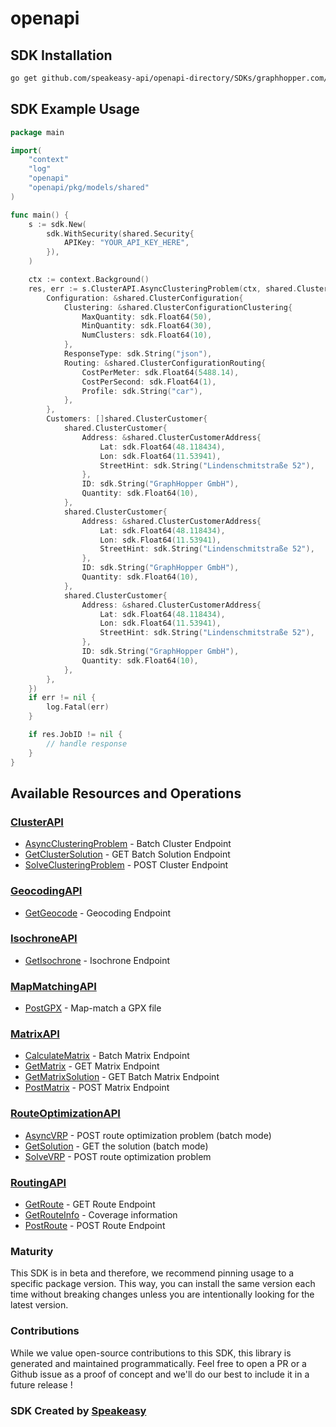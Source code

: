 # openapi

<!-- Start SDK Installation -->
## SDK Installation

```bash
go get github.com/speakeasy-api/openapi-directory/SDKs/graphhopper.com/1.0.0/go
```
<!-- End SDK Installation -->

## SDK Example Usage
<!-- Start SDK Example Usage -->
```go
package main

import(
	"context"
	"log"
	"openapi"
	"openapi/pkg/models/shared"
)

func main() {
    s := sdk.New(
        sdk.WithSecurity(shared.Security{
            APIKey: "YOUR_API_KEY_HERE",
        }),
    )

    ctx := context.Background()
    res, err := s.ClusterAPI.AsyncClusteringProblem(ctx, shared.ClusterRequest{
        Configuration: &shared.ClusterConfiguration{
            Clustering: &shared.ClusterConfigurationClustering{
                MaxQuantity: sdk.Float64(50),
                MinQuantity: sdk.Float64(30),
                NumClusters: sdk.Float64(10),
            },
            ResponseType: sdk.String("json"),
            Routing: &shared.ClusterConfigurationRouting{
                CostPerMeter: sdk.Float64(5488.14),
                CostPerSecond: sdk.Float64(1),
                Profile: sdk.String("car"),
            },
        },
        Customers: []shared.ClusterCustomer{
            shared.ClusterCustomer{
                Address: &shared.ClusterCustomerAddress{
                    Lat: sdk.Float64(48.118434),
                    Lon: sdk.Float64(11.53941),
                    StreetHint: sdk.String("Lindenschmitstraße 52"),
                },
                ID: sdk.String("GraphHopper GmbH"),
                Quantity: sdk.Float64(10),
            },
            shared.ClusterCustomer{
                Address: &shared.ClusterCustomerAddress{
                    Lat: sdk.Float64(48.118434),
                    Lon: sdk.Float64(11.53941),
                    StreetHint: sdk.String("Lindenschmitstraße 52"),
                },
                ID: sdk.String("GraphHopper GmbH"),
                Quantity: sdk.Float64(10),
            },
            shared.ClusterCustomer{
                Address: &shared.ClusterCustomerAddress{
                    Lat: sdk.Float64(48.118434),
                    Lon: sdk.Float64(11.53941),
                    StreetHint: sdk.String("Lindenschmitstraße 52"),
                },
                ID: sdk.String("GraphHopper GmbH"),
                Quantity: sdk.Float64(10),
            },
        },
    })
    if err != nil {
        log.Fatal(err)
    }

    if res.JobID != nil {
        // handle response
    }
}
```
<!-- End SDK Example Usage -->

<!-- Start SDK Available Operations -->
## Available Resources and Operations


### [ClusterAPI](docs/clusterapi/README.md)

* [AsyncClusteringProblem](docs/clusterapi/README.md#asyncclusteringproblem) - Batch Cluster Endpoint
* [GetClusterSolution](docs/clusterapi/README.md#getclustersolution) - GET Batch Solution Endpoint
* [SolveClusteringProblem](docs/clusterapi/README.md#solveclusteringproblem) - POST Cluster Endpoint

### [GeocodingAPI](docs/geocodingapi/README.md)

* [GetGeocode](docs/geocodingapi/README.md#getgeocode) - Geocoding Endpoint

### [IsochroneAPI](docs/isochroneapi/README.md)

* [GetIsochrone](docs/isochroneapi/README.md#getisochrone) - Isochrone Endpoint

### [MapMatchingAPI](docs/mapmatchingapi/README.md)

* [PostGPX](docs/mapmatchingapi/README.md#postgpx) - Map-match a GPX file

### [MatrixAPI](docs/matrixapi/README.md)

* [CalculateMatrix](docs/matrixapi/README.md#calculatematrix) - Batch Matrix Endpoint
* [GetMatrix](docs/matrixapi/README.md#getmatrix) - GET Matrix Endpoint
* [GetMatrixSolution](docs/matrixapi/README.md#getmatrixsolution) - GET Batch Matrix Endpoint
* [PostMatrix](docs/matrixapi/README.md#postmatrix) - POST Matrix Endpoint

### [RouteOptimizationAPI](docs/routeoptimizationapi/README.md)

* [AsyncVRP](docs/routeoptimizationapi/README.md#asyncvrp) - POST route optimization problem (batch mode)
* [GetSolution](docs/routeoptimizationapi/README.md#getsolution) - GET the solution (batch mode)
* [SolveVRP](docs/routeoptimizationapi/README.md#solvevrp) - POST route optimization problem

### [RoutingAPI](docs/routingapi/README.md)

* [GetRoute](docs/routingapi/README.md#getroute) - GET Route Endpoint
* [GetRouteInfo](docs/routingapi/README.md#getrouteinfo) - Coverage information
* [PostRoute](docs/routingapi/README.md#postroute) - POST Route Endpoint
<!-- End SDK Available Operations -->

### Maturity

This SDK is in beta and therefore, we recommend pinning usage to a specific package version.
This way, you can install the same version each time without breaking changes unless you are intentionally
looking for the latest version.

### Contributions

While we value open-source contributions to this SDK, this library is generated and maintained programmatically.
Feel free to open a PR or a Github issue as a proof of concept and we'll do our best to include it in a future release !

### SDK Created by [Speakeasy](https://docs.speakeasyapi.dev/docs/using-speakeasy/client-sdks)
